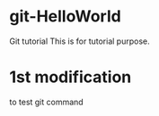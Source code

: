 # git-HelloWorld
Git tutorial
This is for tutorial purpose.

# 1st modification
to test git command
